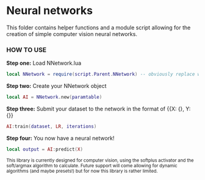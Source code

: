 # Neural networks

This folder contains helper functions and a module script allowing for the creation of simple computer vision neural networks.

### HOW TO USE


**Step one:** Load NNetwork.lua
```lua
local NNetwork = require(script.Parent.NNetwork) -- obviously replace with whereever NNetwork is
```


**Step two:** Create your NNetwork object
```lua
local AI = NNetwork.new(paramtable)
```


**Step three:** Submit your dataset to the network in the format of {{X: {}, Y: {}}
```lua
AI:train(dataset, LR, iterations)
```


**Step four:** You now have a neural network!
```lua
local output = AI:predict(X)
```


<sub>This library is currently designed for computer vision, using the softplus activator and the soft/argmax algorithm to calculate. Future support will come allowing for dynamic algorithms (and maybe presets!) but for now this library is rather limited.</sub>
